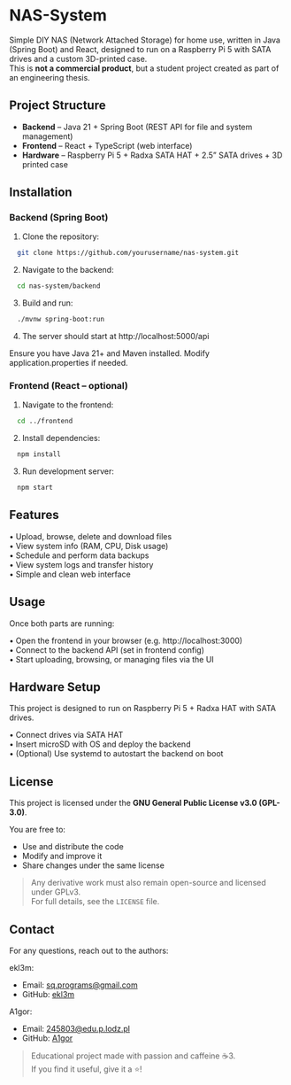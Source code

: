 # NAS-System

Simple DIY NAS (Network Attached Storage) for home use, written in Java (Spring Boot) and React, designed to run on a Raspberry Pi 5 with SATA drives and a custom 3D-printed case.  
This is **not a commercial product**, but a student project created as part of an engineering thesis.

## Project Structure

- **Backend** – Java 21 + Spring Boot (REST API for file and system management)
- **Frontend** – React + TypeScript (web interface)
- **Hardware** – Raspberry Pi 5 + Radxa SATA HAT + 2.5” SATA drives + 3D printed case

## Installation

### Backend (Spring Boot)

1. Clone the repository:
  ```sh
    git clone https://github.com/yourusername/nas-system.git
  ```
2.	Navigate to the backend:
  ```sh
    cd nas-system/backend
  ```
3.	Build and run:
  ```sh
    ./mvnw spring-boot:run
  ```
4.	The server should start at http://localhost:5000/api

Ensure you have Java 21+ and Maven installed. Modify application.properties if needed.

### Frontend (React – optional)

1.	Navigate to the frontend:
  ```sh
    cd ../frontend
  ```
2.	Install dependencies:
  ```sh
    npm install
  ```
3.	Run development server:
  ```sh
    npm start
  ```

## Features

•	Upload, browse, delete and download files  
•	View system info (RAM, CPU, Disk usage)  
•	Schedule and perform data backups  
•	View system logs and transfer history  
•	Simple and clean web interface  

## Usage

Once both parts are running:

•	Open the frontend in your browser (e.g. http://localhost:3000)  
•	Connect to the backend API (set in frontend config)  
•	Start uploading, browsing, or managing files via the UI  

## Hardware Setup

This project is designed to run on Raspberry Pi 5 + Radxa HAT with SATA drives.

•	Connect drives via SATA HAT  
•	Insert microSD with OS and deploy the backend  
•	(Optional) Use systemd to autostart the backend on boot  

## License

This project is licensed under the **GNU General Public License v3.0 (GPL-3.0)**.

You are free to:
- Use and distribute the code
- Modify and improve it
- Share changes under the same license

> Any derivative work must also remain open-source and licensed under GPLv3.  
> For full details, see the `LICENSE` file.

## Contact

For any questions, reach out to the authors:

ekl3m:
- Email: sq.programs@gmail.com 
- GitHub: [ekl3m](https://github.com/ekl3m)

A1gor:
- Email: 245803@edu.p.lodz.pl
- GitHub: [A1gor](https://github.com/A1gor)

> Educational project made with passion and caffeine ☕3.  
> If you find it useful, give it a ⭐!
